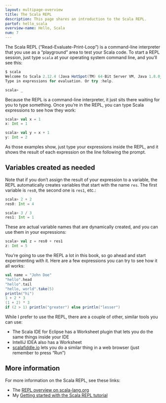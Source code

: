 ```yaml
---
layout: multipage-overview
title: The Scala REPL
description: This page shares an introduction to the Scala REPL.
partof: hello_scala
overview-name: Hello, Scala
num: 7
---
```



The Scala REPL (“Read-Evaluate-Print-Loop”) is a command-line interpreter that you use as a “playground” area to test your Scala code. To start a REPL session, just type `scala` at your operating system command line, and you’ll see this:

```scala
$ scala
Welcome to Scala 2.12.4 (Java HotSpot(TM) 64-Bit Server VM, Java 1.8.0_131).
Type in expressions for evaluation. Or try :help.

scala> _
```

Because the REPL is a command-line interpreter, it just sits there waiting for you to type something. Once you’re in the REPL, you can type Scala expressions to see how they work:

```scala
scala> val x = 1
x: Int = 1

scala> val y = x + 1
y: Int = 2
```

As those examples show, just type your expressions inside the REPL, and it shows the result of each expression on the line following the prompt.


## Variables created as needed

Note that if you don’t assign the result of your expression to a variable, the REPL automatically creates variables that start with the name `res`. The first variable is `res0`, the second one is `res1`, etc.:

```scala
scala> 2 + 2
res0: Int = 4

scala> 3 / 3
res1: Int = 1
```

These are actual variable names that are dynamically created, and you can use them in your expressions:

```scala
scala> val z = res0 + res1
z: Int = 5
```

You’re going to use the REPL a lot in this book, so go ahead and start experimenting with it. Here are a few expressions you can try to see how it all works:

```scala
val name = "John Doe"
"hello".head
"hello".tail
"hello, world".take(5)
println("hi")
1 + 2 * 3
(1 + 2) * 3
if (2 > 1) println("greater") else println("lesser")
```

While I prefer to use the REPL, there are a couple of other, similar tools you can use:

- The Scala IDE for Eclipse has a Worksheet plugin that lets you do the same things inside your IDE
- IntelliJ IDEA also has a Worksheet
- [scalafiddle.io](https://scalafiddle.io/) lets you do a similar thing in a web browser (just remember to press “Run”)


## More information

For more information on the Scala REPL, see these links:

- The [REPL overview on scala-lang.org](https://docs.scala-lang.org/overviews/repl/overview.html)
- My [Getting started with the Scala REPL tutorial](https://alvinalexander.com/scala/getting-started-scala-repl-command-line-shell-options)





